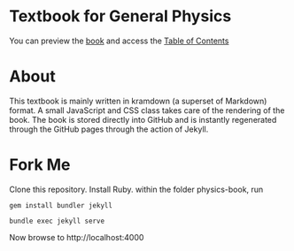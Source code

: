 # Textbook for General Physics

You can preview the [book](https://veillette.github.io/physics-book/) and access 
the [Table of Contents](./SUMMARY.md)

# About

This textbook is mainly written in kramdown (a superset of Markdown) format. A small JavaScript and CSS class takes care of the rendering of the book. 
The book is stored directly into GitHub and is instantly regenerated through the GitHub pages through the action of Jekyll.

# Fork Me

Clone this repository. Install Ruby. within the folder physics-book, run 

`gem install bundler jekyll`

`bundle exec jekyll serve`

Now browse to http://localhost:4000
